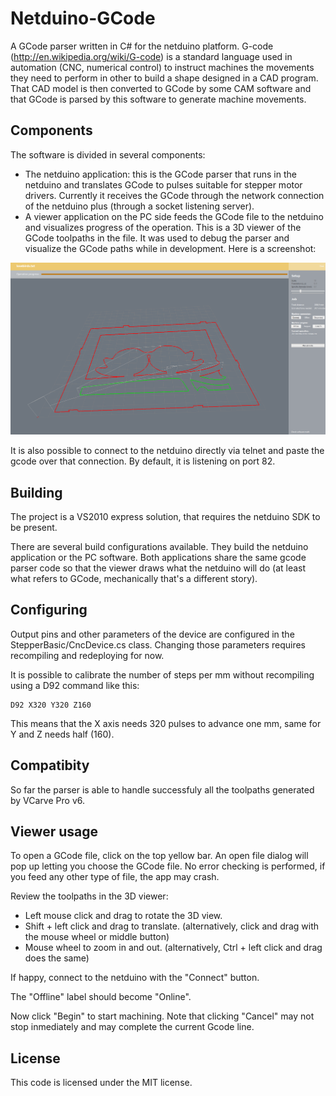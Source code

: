 Netduino-GCode
==============

A GCode parser written in C# for the netduino platform. G-code (http://en.wikipedia.org/wiki/G-code) is a standard language used in automation (CNC, numerical control) to instruct machines the movements they need to perform in other to build a shape designed in a CAD program. That CAD model is then converted to GCode by some CAM software and that GCode is parsed by this software to generate machine movements.

## Components

The software is divided in several components: 

* The netduino application: this is the GCode parser that runs in the netduino and translates GCode to pulses suitable for stepper motor drivers. Currently it receives the GCode through the network connection of the netduino plus (through a socket listening server).
* A viewer application on the PC side feeds the GCode file to the netduino and visualizes progress of the operation. This is a 3D viewer of the GCode toolpaths in the file. It was used to debug the parser and visualize the GCode paths while in development. Here is a screenshot: 

![Screenshot of the viewer in action](/screenshots/10%203D%20support.png)

It is also possible to connect to the netduino directly via telnet and paste the gcode over that connection. By default, it is listening on port 82.

## Building

The project is a VS2010 express solution, that requires the netduino SDK to be present. 

There are several build configurations available. They build the netduino application or the PC software. Both applications share the same gcode parser code so that the viewer draws what the netduino will do (at least what refers to GCode, mechanically that's a different story).

## Configuring

Output pins and other parameters of the device are configured in the StepperBasic/CncDevice.cs class. Changing those parameters requires recompiling and redeploying for now. 

It is possible to calibrate the number of steps per mm without recompiling using a D92 command like this: 

    D92 X320 Y320 Z160

This means that the X axis needs 320 pulses to advance one mm, same for Y and Z needs half (160). 

## Compatibity

So far the parser is able to handle successfuly all the toolpaths generated by VCarve Pro v6. 

## Viewer usage

To open a GCode file, click on the top yellow bar. An open file dialog will pop up letting you choose the GCode file. No error checking is performed, if you feed any other type of file, the app may crash. 

Review the toolpaths in the 3D viewer: 

* Left mouse click and drag to rotate the 3D view. 
* Shift + left click and drag to translate. (alternatively, click and drag with the mouse wheel or middle button)
* Mouse wheel to zoom in and out. (alternatively, Ctrl + left click and drag does the same)

If happy, connect to the netduino with the "Connect" button. 

The "Offline" label should become "Online". 

Now click "Begin" to start machining. Note that clicking "Cancel" may not stop inmediately and may complete the current Gcode line.

## License

This code is licensed under the MIT license.